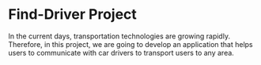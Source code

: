 # Find-Driver Project
In the current days, transportation technologies are growing rapidly. Therefore, in this project, we are going to develop an application that helps users to communicate with car drivers to transport users to any area.
